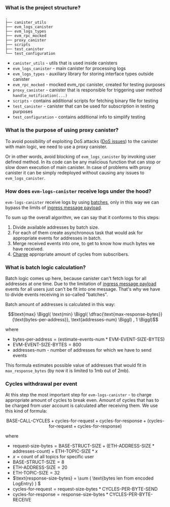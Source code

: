 ### What is the project structure?

```
.
├── canister_utils 
├── evm_logs_canister
├── evm_logs_types
├── evm_rpc_mocked
├── proxy_canister
├── scripts
├── test_canister
└── test_configuration
```
* `canister_utils` - utils that is used inside canisters 
* `evm_logs_canister` - main canister for processing logs
* `evm_logs_types` - auxiliary library for storing interface types outside canister 
* `evm_rpc_mocked` - mocked evm_rpc canister, created for testing purposes
* `proxy_canister` - canister that is responsible for triggering user method `handle_notification(...)`
* `scripts` - contains additional scripts for fetching binary file for testing
* `test_canister` - canister that can be used for subscription in testing purposes
* `test_configuration` - contains additional info to simplify testing


### What is the purpose of using proxy canister? 

To avoid possibility of exploiting DoS attacks ([DoS issues][1]) to the canister with main logic, we need to use a proxy canister.

Or in other words, avoid blocking of `evm_logs_canister` by invoking user defined method. 
In its code can be any malicious function that can stop or slow down execution of main canister. 
In case of problems with proxy canister it can be simply redeployed without causing any issues to `evm_logs_canister`. 

### How does `evm-logs-canister` receive logs under the hood?

`evm-logs-canister` receive logs by using [batches](#what-is-batch-logic-calculation), only in this way we can bypass the limits of [ingress message payload][3].

To sum up the overall algorithm, we can say that it conforms to this steps:
1. Divide available addresses by batch size.
2. For each of them create asynchronous task that would ask for appropriate events for addresses in batch. 
3. Merge received events into one, to get to know how much bytes we have received.
4. [Charge](#cycles-withdrawal-per-event) appropriate amount of cycles from subscribers.

### What is batch logic calculation?

Batch logic comes up here, because canister can't fetch logs for all addresses at one time. Due to the limitation of [ingress message payload ][3] events for all users just can't be fit into one message. That's why we have to divide events receiving in so-called "batches".

Batch amount of addresses is calculated in this way:

$$\text{max}  \Biggl( \text{min} \Biggl( \dfrac{\text{max-response-bytes}}{\text{bytes-per-address}}, \text{addresses-num} \Biggl) , 1 \Biggl)$$

where
- $\text{bytes-per-address} = (\text{estimate-events-num} * \text{EVM-EVENT-SIZE-BYTES})$
- $\text{EVM-EVENT-SIZE-BYTES} = 800$
- $\text{addresses-num}$ - number of addresses for which we have to send events 

This formula estimates possible value of addresses that would fit in `max_response_bytes` (by now it is limited to 1mb out of 2mb).

### Cycles withdrawal per event

At this step the most important step for `evm-logs-canister` - to charge appropriate amount of cycles to break even. Amount of cycles that has to be charged from user account is calculated after receiving them. We use this kind of formula:

$$\text{BASE-CALL-CYCLES} + \text{cycles-for-request} + \text{cycles-for-response} + (\text{cycles-for-request} + \text{cycles-for-response})$$

where
* $\text{request-size-bytes} = \text{BASE-STRUCT-SIZE} + (\text{ETH-ADDRESS-SIZE} * \text{addresses-count}) + \text{ETH-TOPIC-SIZE} * x$
* $x = \text{count of all topics for specific user}$
* $\text{BASE-STRUCT-SIZE} = 8$
* $\text{ETH-ADDRESS-SIZE} = 20$
* $\text{ETH-TOPIC-SIZE} = 32$
* $\text{response-size-bytes} = \sum ( \text{bytes len from encoded LogEntry} ) $
* $\text{cycles-for-request} = \text{request-size-bytes} * \text{CYCLES-PER-BYTE-SEND}$
* $\text{cycles-for-response} = \text{response-size-bytes} * \text{CYCLES-PER-BYTE-RECEIVE}$


[1]: https://internetcomputer.org/docs/current/developer-docs/security/security-best-practices/inter-canister-calls#be-aware-of-the-risks-involved-in-calling-untrustworthy-canisters
[3]: https://internetcomputer.org/docs/building-apps/canister-management/resource-limits